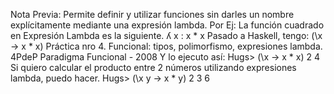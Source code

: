 Nota Previa:
Permite definir y utilizar funciones sin darles un nombre explícitamente mediante una expresión
lambda.
Por Ej: La función cuadrado en Expresión Lambda es la siguiente.
ʎ x : x * x
Pasado a Haskell, tengo:
(\x -> x * x)
Práctica nro 4. Funcional: tipos, polimorfismo, expresiones lambda.
4PdeP
Paradigma Funcional - 2008
Y lo ejecuto así:
Hugs> (\x -> x * x) 2
4
Si quiero calcular el producto entre 2 números utilizando expresiones lambda, puedo hacer.
Hugs> (\x y -> x * y) 2 3
6